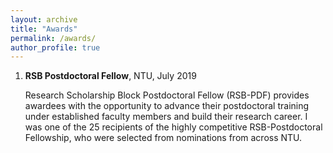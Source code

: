 ```yaml
---
layout: archive
title: "Awards"
permalink: /awards/
author_profile: true
---
```



1. **RSB Postdoctoral Fellow**, NTU, July 2019

   Research Scholarship Block Postdoctoral Fellow (RSB-PDF) provides awardees with the opportunity to advance their postdoctoral training under established faculty members and build their research career. I was one of the 25 recipients of the highly competitive RSB-Postdoctoral Fellowship, who were selected from nominations from across NTU.
